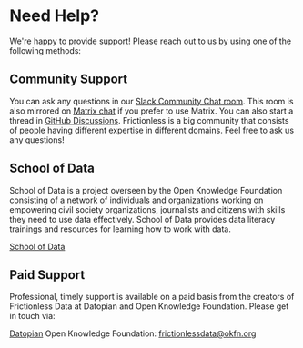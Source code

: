# Need Help? 
<p class="font-light text-xl"> We're happy to provide support! Please reach out to us by using one of the following methods:</p>

## Community Support

You can ask any questions in our [Slack Community Chat room](https://frictionlessdata.slack.com/messages/general). This room is also mirrored on [Matrix chat](https://matrix.to/#/#frictionless-data:matrix.org) if you prefer to use Matrix. You can also start a thread in [GitHub Discussions](https://github.com/frictionlessdata/project/discussions). Frictionless is a big community that consists of people having different expertise in different domains. Feel free to ask us any questions!

## School of Data

School of Data is a project overseen by the Open Knowledge Foundation consisting of a network of individuals and organizations working on empowering civil society organizations, journalists and citizens with skills they need to use data effectively. School of Data provides data literacy trainings and resources for learning how to work with data.

[School of Data](https://schoolofdata.org)

## Paid Support

Professional, timely support is available on a paid basis from the creators of Frictionless Data at Datopian and Open Knowledge Foundation. Please get in touch via:

[Datopian](http://datopian.com/contact)
Open Knowledge Foundation: <frictionlessdata@okfn.org>
